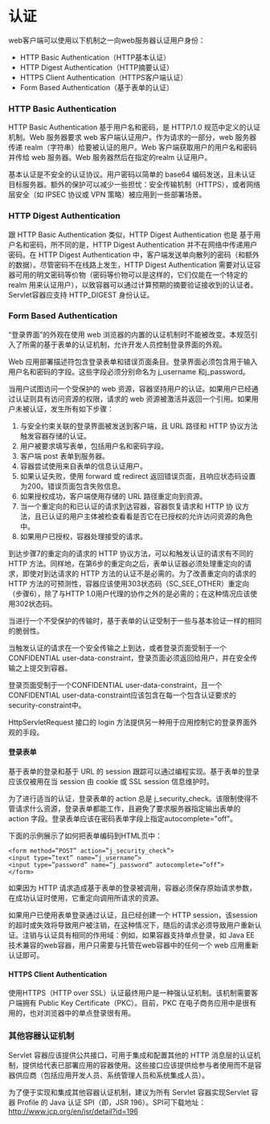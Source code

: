 # 认证

web客户端可以使用以下机制之一向web服务器认证用户身份：

* HTTP Basic Authentication（HTTP基本认证）
* HTTP Digest Authentication（HTTP摘要认证）
* HTTPS Client Authentication（HTTPS客户端认证）
* Form Based Authentication（基于表单的认证）

### HTTP Basic Authentication

HTTP Basic Authentication 基于用户名和密码，是 HTTP/1.0 规范中定义的认证机制。Web 服务器要求 web 客户端认证用户。作为请求的一部分，web 服务器传递 realm（字符串）给要被认证的用户。Web 客户端获取用户的用户名和密码并传给 web 服务器。Web 服务器然后在指定的realm 认证用户。

基本认证是不安全的认证协议。用户密码以简单的 base64 编码发送，且未认证目标服务器。额外的保护可以减少一些担忧：安全传输机制（HTTPS），或者网络层安全（如 IPSEC 协议或 VPN 策略）被应用到一些部署场景。

### HTTP Digest Authentication

跟 HTTP Basic Authentication 类似，HTTP Digest Authentication 也是 基于用户名和密码，所不同的是，HTTP Digest Authentication 并不在网络中传递用户密码。在 HTTP Digest Authentication 中，客户端发送单向散列的密码（和额外的数据）。尽管密码不在线路上发生，HTTP Digest Authentication 需要对认证容器可用的明文密码等价物（密码等价物可以是这样的，它们仅能在一个特定的 realm 用来认证用户），以致容器可以通过计算预期的摘要验证接收到的认证者。Servlet容器应支持 HTTP_DIGEST 身份认证。

### Form Based Authentication

“登录界面”的外观在使用 web 浏览器的内置的认证机制时不能被改变。本规范引入了所需的基于表单的认证机制，允许开发人员控制登录界面的外观。

Web 应用部署描述符包含登录表单和错误页面条目。登录界面必须包含用于输入用户名和密码的字段。这些字段必须分别命名为 j_username 和j_password。

当用户试图访问一个受保护的 web 资源，容器坚持用户的认证。如果用户已经通过认证则具有访问资源的权限，请求的 web 资源被激活并返回一个引用。如果用户未被认证，发生所有如下步骤：

1. 与安全约束关联的登录界面被发送到客户端，且 URL 路径和 HTTP 协议方法触发容器存储的认证。
2. 用户被要求填写表单，包括用户名和密码字段。
3. 客户端 post 表单到服务器。
4. 容器尝试使用来自表单的信息认证用户。
5. 如果认证失败，使用 forward 或 redirect 返回错误页面，且响应状态码设置为200。错误页面包含失败信息。
6. 如果授权成功，客户端使用存储的 URL 路径重定向到资源。
7. 当一个重定向的和已认证的请求到达容器，容器恢复请求和 HTTP 协 议方法，且已认证的用户主体被检查看看是否它在已授权的允许访问资源的角色中。
8. 如果用户已授权，容器处理接受的请求。

到达步骤7的重定向的请求的 HTTP 协议方法，可以和触发认证的请求有不同的 HTTP 方法。同样地，在第6步的重定向之后，表单认证器必须处理重定向的请求，即使对到达请求的 HTTP 方法的认证不是必需的。为了改善重定向的请求的 HTTP 方法的可预测性，容器应该使用303状态码（SC_SEE_OTHER）重定向（步骤6），除了与HTTP 1.0用户代理的协作之外的是必需的；在这种情况应该使用302状态码。

当进行一个不受保护的传输时，基于表单的认证受制于一些与基本验证一样的相同的脆弱性。

当触发认证的请求在一个安全传输之上到达，或者登录页面受制于一个CONFIDENTIAL user-data-constraint，登录页面必须返回给用户，并在安全传输之上提交到容器。

登录页面受制于一个CONFIDENTIAL user-data-constraint，且一个CONFIDENTIAL user-data-constraint应该包含在每一个包含认证要求的security-constraint中。

HttpServletRequest 接口的 login 方法提供另一种用于应用控制它的登录界面外观的手段。

#### 登录表单

基于表单的登录和基于 URL 的 session 跟踪可以通过编程实现。基于表单的登录应该仅被用在当 session 由 cookie 或 SSL session 信息维护时。

为了进行适当的认证，登录表单的 action 总是 j_security_check。该限制使得不管请求什么资源，登录表单都能工作，且避免了要求服务器指定输出表单的 action 字段。登录表单应该在密码表单字段上指定autocomplete="off"。

下面的示例展示了如何把表单编码到HTML页中：

    <form method=”POST” action=”j_security_check”>
    <input type=”text” name=”j_username”>
    <input type=”password” name=”j_password” autocomplete=”off”>
    </form>
  
如果因为 HTTP 请求造成基于表单的登录被调用，容器必须保存原始请求参数，在成功认证时使用，它重定向调用所请求的资源。

如果用户已使用表单登录通过认证，且已经创建一个 HTTP session，该session 的超时或失效将导致用户被注销，在这种情况下，随后的请求必须导致用户重新认证。注销与认证具有相同的作用域：例如，如果容器支持单点登录，如 Java EE 技术兼容的web容器，用户只需要与托管在web容器中的任何一个 web 应用重新认证即可。

#### HTTPS Client Authentication

使用HTTPS（HTTP over SSL）认证最终用户是一种强认证机制。该机制需要客户端拥有 Public Key Certificate（PKC）。目前，PKC 在电子商务应用中是很有用的，也对浏览器中的单点登录很有用。
 
### 其他容器认证机制

Servlet 容器应该提供公共接口，可用于集成和配置其他的 HTTP 消息层的认证机制，提供给代表已部署应用的容器使用。这些接口应该提供给参与者使用而不是容器供应商（包括应用开发人员、系统管理人员和系统集成人员）。

为了便于实现和集成其他容器认证机制，建议为所有 Servlet 容器实现Servlet 容器 Profile 的 Java 认证 SPI（即，JSR 196）。SPI可下载地址：http://www.jcp.org/en/jsr/detail?id=196
